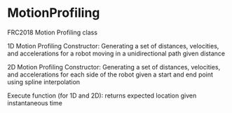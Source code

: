 # MotionProfiling
FRC2018 Motion Profiling class

1D Motion Profiling Constructor:
Generating a set of distances, velocities, and accelerations for a robot moving in a unidirectional path given distance
  
2D Motion Profiling Constructor:
Generating a set of distances, velocities, and accelerations for each side of the robot given a start and end point using  spline interpolation
  
Execute function (for 1D and 2D): returns expected location given instantaneous time
  
 
